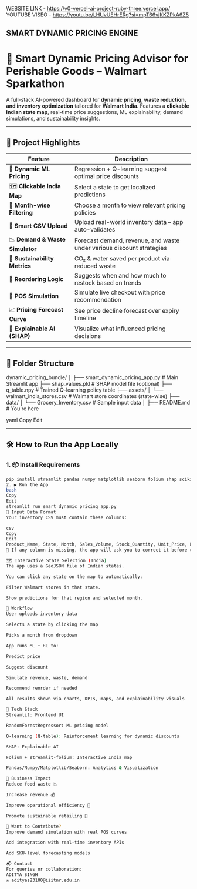 WEBSITE LINK - https://v0-vercel-ai-project-ruby-three.vercel.app/
YOUTUBE VISEO - https://youtu.be/LHUvUEHrERg?si=mpT66vjKKZPkA6Z5

SMART DYNAMIC PRICING ENGINE
---
# 🛒 Smart Dynamic Pricing Advisor for Perishable Goods – Walmart Sparkathon

A full-stack AI-powered dashboard for **dynamic pricing, waste reduction, and inventory optimization** tailored for **Walmart India**. Features a **clickable Indian state map**, real-time price suggestions, ML explainability, demand simulations, and sustainability insights.

---

## 🌟 Project Highlights

| Feature                        | Description |
|-------------------------------|-------------|
| 🧠 **Dynamic ML Pricing**     | Regression + Q-learning suggest optimal price discounts |
| 🗺️ **Clickable India Map**    | Select a state to get localized predictions |
| 📅 **Month-wise Filtering**    | Choose a month to view relevant pricing policies |
| 📂 **Smart CSV Upload**       | Upload real-world inventory data – app auto-validates |
| 📉 **Demand & Waste Simulator** | Forecast demand, revenue, and waste under various discount strategies |
| 🌱 **Sustainability Metrics** | CO₂ & water saved per product via reduced waste |
| 🔁 **Reordering Logic**       | Suggests when and how much to restock based on trends |
| 🧾 **POS Simulation**         | Simulate live checkout with price recommendation |
| 📈 **Pricing Forecast Curve** | See price decline forecast over expiry timeline |
| 🧠 **Explainable AI (SHAP)**  | Visualize what influenced pricing decisions |

---

## 📁 Folder Structure

dynamic_pricing_bundle/
│
├── smart_dynamic_pricing_app.py # Main Streamlit app
├── shap_values.pkl # SHAP model file (optional)
├── q_table.npy # Trained Q-learning policy table
├── assets/
│ └── walmart_india_stores.csv # Walmart store coordinates (state-wise)
├── data/
│ └── Grocery_Inventory.csv # Sample input data
│
├── README.md # You're here

yaml
Copy
Edit

---

## 🛠️ How to Run the App Locally

### 1. 📦 Install Requirements
```bash
pip install streamlit pandas numpy matplotlib seaborn folium shap scikit-learn streamlit-folium
2. ▶️ Run the App
bash
Copy
Edit
streamlit run smart_dynamic_pricing_app.py
🧾 Input Data Format
Your inventory CSV must contain these columns:

csv
Copy
Edit
Product_Name, State, Month, Sales_Volume, Stock_Quantity, Unit_Price, Expiration_Date, Inventory_Turnover_Rate
📌 If any column is missing, the app will ask you to correct it before continuing.

🗺️ Interactive State Selection (India)
The app uses a GeoJSON file of Indian states.

You can click any state on the map to automatically:

Filter Walmart stores in that state.

Show predictions for that region and selected month.

🔄 Workflow
User uploads inventory data

Selects a state by clicking the map

Picks a month from dropdown

App runs ML + RL to:

Predict price

Suggest discount

Simulate revenue, waste, demand

Recommend reorder if needed

All results shown via charts, KPIs, maps, and explainability visuals

🧠 Tech Stack
Streamlit: Frontend UI

RandomForestRegressor: ML pricing model

Q-learning (Q-table): Reinforcement learning for dynamic discounts

SHAP: Explainable AI

Folium + streamlit-folium: Interactive India map

Pandas/Numpy/Matplotlib/Seaborn: Analytics & Visualization

💼 Business Impact
Reduce food waste 📉

Increase revenue 💰

Improve operational efficiency 🏪

Promote sustainable retailing 🌱

🧪 Want to Contribute?
Improve demand simulation with real POS curves

Add integration with real-time inventory APIs

Add SKU-level forecasting models

📬 Contact
For queries or collaboration:
ADITYA SINGH
✉️ adityas23100@iiitnr.edu.in


